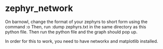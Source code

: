 # zephyr_network
On barnowl, change the format of your zephyrs to short form using the command
:o
Then, run 
:dump zephyrs.txt
in the same directory as this python file. Then run the python file and the graph should pop up.

In order for this to work, you need to have networkx and matplotlib installed.
